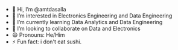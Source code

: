 - 👋 Hi, I’m @amtdasalla
- 👀 I’m interested in Electronics Engineering and Data Engineering
- 🌱 I’m currently learning Data Analytics and Data Engineering
- 💞️ I’m looking to collaborate on Data and Electronics
- 😄 Pronouns: He/Him
- ⚡ Fun fact: i don't eat sushi.

<!---
amtdasalla/amtdasalla is a ✨ special ✨ repository because its `README.md` (this file) appears on your GitHub profile.
You can click the Preview link to take a look at your changes.
--->

